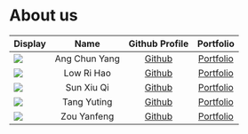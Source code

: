 # About us

Display | Name | Github Profile | Portfolio 
--------|:----:|:--------------:|:---------:
![](https://via.placeholder.com/100.png?text=Photo) | Ang Chun Yang | [Github](https://github.com/acyang97) | [Portfolio](https://github.com/AY2021S1-CS2113-T13-4/tp/blob/master/docs/team/acyang97.md)
![](https://via.placeholder.com/100.png?text=Photo) | Low Ri Hao | [Github](https://github.com/haroic1997) | [Portfolio](docs/team/johndoe.md)
![](https://via.placeholder.com/100.png?text=Photo) | Sun Xiu Qi | [Github](https://github.com/sunxiuqi-stacked) | [Portfolio](docs/team/johndoe.md)
![](https://via.placeholder.com/100.png?text=Photo) | Tang Yuting | [Github](https://github.com/t170815518) | [Portfolio](docs/team/johndoe.md)
![](https://via.placeholder.com/100.png?text=Photo) | Zou Yanfeng | [Github](https://github.com/teachyourselfcoding) | [Portfolio](docs/team/johndoe.md)
